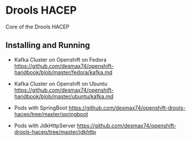 # Drools HACEP
Core of the Drools HACEP

## Installing and Running
- Kafka Cluster on Openshift on Fedora
https://github.com/desmax74/openshift-handbook/blob/master/fedora/kafka.md

- Kafka Cluster on Openshift on Ubuntu
https://github.com/desmax74/openshift-handbook/blob/master/ubuntu/kafka.md

- Pods with SpringBoot
https://github.com/desmax74/openshift-drools-hacep/tree/master/springboot

- Pods with JdkHttpServer
https://github.com/desmax74/openshift-drools-hacep/tree/master/jdkhttp
